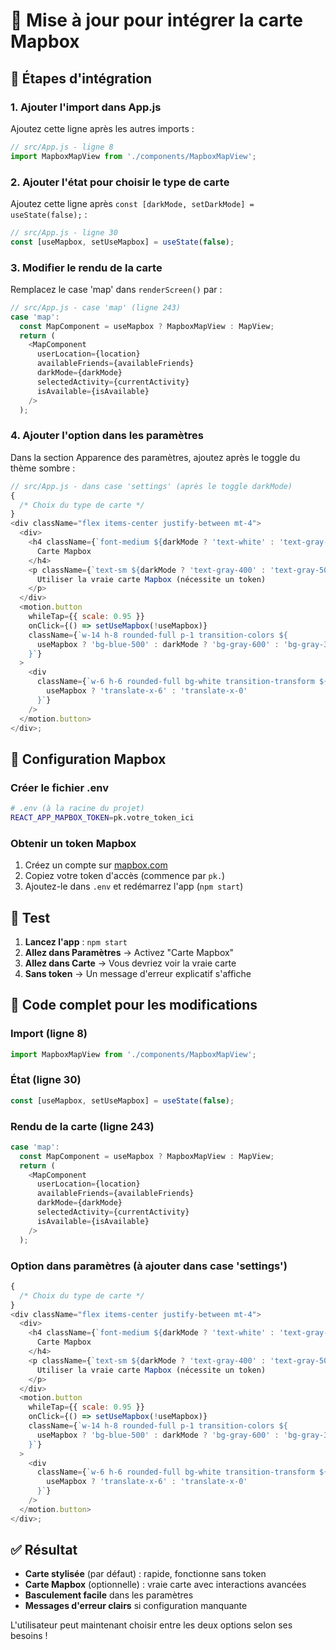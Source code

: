 # 🔄 Mise à jour pour intégrer la carte Mapbox

## 📝 Étapes d'intégration

### 1. Ajouter l'import dans App.js

Ajoutez cette ligne après les autres imports :

```javascript
// src/App.js - ligne 8
import MapboxMapView from './components/MapboxMapView';
```

### 2. Ajouter l'état pour choisir le type de carte

Ajoutez cette ligne après `const [darkMode, setDarkMode] = useState(false);` :

```javascript
// src/App.js - ligne 30
const [useMapbox, setUseMapbox] = useState(false);
```

### 3. Modifier le rendu de la carte

Remplacez le case 'map' dans `renderScreen()` par :

```javascript
// src/App.js - case 'map' (ligne 243)
case 'map':
  const MapComponent = useMapbox ? MapboxMapView : MapView;
  return (
    <MapComponent
      userLocation={location}
      availableFriends={availableFriends}
      darkMode={darkMode}
      selectedActivity={currentActivity}
      isAvailable={isAvailable}
    />
  );
```

### 4. Ajouter l'option dans les paramètres

Dans la section Apparence des paramètres, ajoutez après le toggle du thème sombre :

```javascript
// src/App.js - dans case 'settings' (après le toggle darkMode)
{
  /* Choix du type de carte */
}
<div className="flex items-center justify-between mt-4">
  <div>
    <h4 className={`font-medium ${darkMode ? 'text-white' : 'text-gray-900'}`}>
      Carte Mapbox
    </h4>
    <p className={`text-sm ${darkMode ? 'text-gray-400' : 'text-gray-500'}`}>
      Utiliser la vraie carte Mapbox (nécessite un token)
    </p>
  </div>
  <motion.button
    whileTap={{ scale: 0.95 }}
    onClick={() => setUseMapbox(!useMapbox)}
    className={`w-14 h-8 rounded-full p-1 transition-colors ${
      useMapbox ? 'bg-blue-500' : darkMode ? 'bg-gray-600' : 'bg-gray-300'
    }`}
  >
    <div
      className={`w-6 h-6 rounded-full bg-white transition-transform ${
        useMapbox ? 'translate-x-6' : 'translate-x-0'
      }`}
    />
  </motion.button>
</div>;
```

## 🎯 Configuration Mapbox

### Créer le fichier .env

```bash
# .env (à la racine du projet)
REACT_APP_MAPBOX_TOKEN=pk.votre_token_ici
```

### Obtenir un token Mapbox

1. Créez un compte sur [mapbox.com](https://mapbox.com)
2. Copiez votre token d'accès (commence par `pk.`)
3. Ajoutez-le dans `.env` et redémarrez l'app (`npm start`)

## 🧪 Test

1. **Lancez l'app** : `npm start`
2. **Allez dans Paramètres** → Activez "Carte Mapbox"
3. **Allez dans Carte** → Vous devriez voir la vraie carte
4. **Sans token** → Un message d'erreur explicatif s'affiche

## 🔄 Code complet pour les modifications

### Import (ligne 8)

```javascript
import MapboxMapView from './components/MapboxMapView';
```

### État (ligne 30)

```javascript
const [useMapbox, setUseMapbox] = useState(false);
```

### Rendu de la carte (ligne 243)

```javascript
case 'map':
  const MapComponent = useMapbox ? MapboxMapView : MapView;
  return (
    <MapComponent
      userLocation={location}
      availableFriends={availableFriends}
      darkMode={darkMode}
      selectedActivity={currentActivity}
      isAvailable={isAvailable}
    />
  );
```

### Option dans paramètres (à ajouter dans case 'settings')

```javascript
{
  /* Choix du type de carte */
}
<div className="flex items-center justify-between mt-4">
  <div>
    <h4 className={`font-medium ${darkMode ? 'text-white' : 'text-gray-900'}`}>
      Carte Mapbox
    </h4>
    <p className={`text-sm ${darkMode ? 'text-gray-400' : 'text-gray-500'}`}>
      Utiliser la vraie carte Mapbox (nécessite un token)
    </p>
  </div>
  <motion.button
    whileTap={{ scale: 0.95 }}
    onClick={() => setUseMapbox(!useMapbox)}
    className={`w-14 h-8 rounded-full p-1 transition-colors ${
      useMapbox ? 'bg-blue-500' : darkMode ? 'bg-gray-600' : 'bg-gray-300'
    }`}
  >
    <div
      className={`w-6 h-6 rounded-full bg-white transition-transform ${
        useMapbox ? 'translate-x-6' : 'translate-x-0'
      }`}
    />
  </motion.button>
</div>;
```

## ✅ Résultat

- **Carte stylisée** (par défaut) : rapide, fonctionne sans token
- **Carte Mapbox** (optionnelle) : vraie carte avec interactions avancées
- **Basculement facile** dans les paramètres
- **Messages d'erreur clairs** si configuration manquante

L'utilisateur peut maintenant choisir entre les deux options selon ses besoins !
